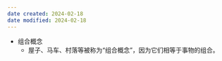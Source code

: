 ```yaml
---
date created: 2024-02-18
date modified: 2024-02-18
---
```

- 组合概念
    - 屋子、马车、村落等被称为“组合概念”，因为它们相等于事物的组合。 

